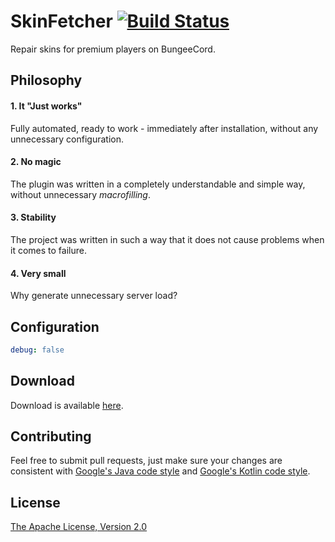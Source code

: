 # SkinFetcher [![Build Status](https://travis-ci.org/kacperduras/SkinFetcher.svg?branch=master)](https://travis-ci.org/kacperduras/SkinFetcher)
Repair skins for premium players on BungeeCord.

## Philosophy

#### 1. It "Just works"
Fully automated, ready to work - immediately after installation, without any unnecessary configuration.

#### 2. No magic
The plugin was written in a completely understandable and simple way, without unnecessary *macrofilling*.

#### 3. Stability
The project was written in such a way that it does not cause problems when it comes to failure.

#### 4. Very small
Why generate unnecessary server load?

## Configuration
```yaml
debug: false
```

## Download
Download is available [here](https://github.com/kacperduras/SkinFetcher/releases).

## Contributing

Feel free to submit pull requests, just make sure your changes are consistent with 
[Google's Java code style](https://google.github.io/styleguide/javaguide.html) 
and 
[Google's Kotlin code style](https://android.github.io/kotlin-guides/style.html).

## License
[The Apache License, Version 2.0](LICENSE)
